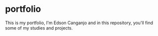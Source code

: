 # portfolio
This is my portfolio, I'm Edson Canganjo and in this repository, you'll find some of my studies and projects.

